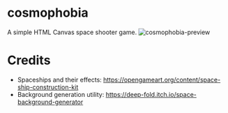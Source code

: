 # cosmophobia
A simple HTML Canvas space shooter game.
![cosmophobia-preview](https://github.com/user-attachments/assets/f9845143-3d37-4ac0-8584-e2c6b9dfd9bc)


# Credits
+ Spaceships and their effects: https://opengameart.org/content/space-ship-construction-kit
+ Background generation utility: https://deep-fold.itch.io/space-background-generator
